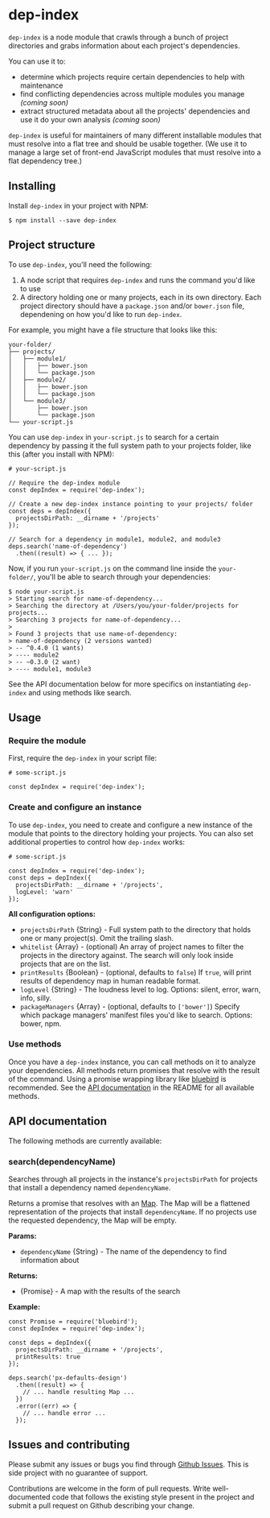 dep-index
==========

`dep-index` is a node module that crawls through a bunch of project directories and grabs information about each project's dependencies.

You can use it to:

* determine which projects require certain dependencies to help with maintenance
* find conflicting dependencies across multiple modules you manage *(coming soon)*
* extract structured metadata about all the projects' dependencies and use it do your own analysis *(coming soon)*

`dep-index` is useful for maintainers of many different installable modules that must resolve into a flat tree and should be usable together. (We use it to manage a large set of front-end JavaScript modules that must resolve into a flat dependency tree.)

## Installing

Install `dep-index` in your project with NPM:

```
$ npm install --save dep-index
```

## Project structure

To use `dep-index`, you'll need the following:

1. A node script that requires `dep-index` and runs the command you'd like to use
2. A directory holding one or many projects, each in its own directory. Each project directory should have a `package.json` and/or `bower.json` file, dependening on how you'd like to run `dep-index`.

For example, you might have a file structure that looks like this:

```
your-folder/
├── projects/
│   ├── module1/
│   │   ├── bower.json
│   │   └── package.json
│   ├── module2/
│   │   ├── bower.json
│   │   └── package.json
│   └── module3/
│       ├── bower.json
│       └── package.json
└── your-script.js
```

You can use `dep-index` in `your-script.js` to search for a certain dependency by passing it the full system path to your projects folder, like this (after you install with NPM):

```
# your-script.js

// Require the dep-index module
const depIndex = require('dep-index');

// Create a new dep-index instance pointing to your projects/ folder
const deps = depIndex({
  projectsDirPath: __dirname + '/projects'
});

// Search for a dependency in module1, module2, and module3
deps.search('name-of-dependency')
  .then((result) => { ... });

```

Now, if you run `your-script.js` on the command line inside the `your-folder/`, you'll be able to search through your dependencies:

```
$ node your-script.js
> Starting search for name-of-dependency...
> Searching the directory at /Users/you/your-folder/projects for projects...
> Searching 3 projects for name-of-dependency...
>
> Found 3 projects that use name-of-dependency:
> name-of-dependency (2 versions wanted)
> -- ^0.4.0 (1 wants)
> ---- module2
> -- ~0.3.0 (2 want)
> ---- module1, module3
```


See the API documentation below for more specifics on instantiating `dep-index` and using methods like search.

## Usage

### Require the module

First, require the `dep-index` in your script file:

```
# some-script.js

const depIndex = require('dep-index');
```

### Create and configure an instance

To use `dep-index`, you need to create and configure a new instance of the module that points to the directory holding your projects. You can also set additional properties to control how `dep-index` works:

```
# some-script.js

const depIndex = require('dep-index');
const deps = depIndex({
  projectsDirPath: __dirname + '/projects',
  logLevel: 'warn'
});
```

**All configuration options:**

* `projectsDirPath` {String} - Full system path to the directory that holds one or many project(s). Omit the trailing slash.
* `whitelist` {Array} - (optional) An array of project names to filter the projects in the directory against. The search will only look inside projects that are on the list.
* `printResults` {Boolean} - (optional, defaults to `false`) If `true`, will print results of dependency map in human readable format.
* `logLevel` {String} - The loudness level to log. Options: silent, error, warn, info, silly.
* `packageManagers` {Array} - (optional, defaults to `['bower']`) Specify which package managers' manifest files you'd like to search. Options: bower, npm.

### Use methods

Once you have a `dep-index` instance, you can call methods on it to analyze your dependencies. All methods return promises that resolve with the result of the command. Using a promise wrapping library like [bluebird](https://github.com/petkaantonov/bluebird) is recommended. See the [API documentation](https://github.com/davidrleonard/dep-index#api) in the README for all available methods.

[](#api)
## API documentation

The following methods are currently available:

### search(dependencyName)

Searches through all projects in the instance's `projectsDirPath` for projects that install a dependency named `dependencyName`.

Returns a promise that resolves with an [Map](https://developer.mozilla.org/en-US/docs/Web/JavaScript/Reference/Global_Objects/Map). The Map will be a flattened representation of the projects that install `dependencyName`. If no projects use the requested dependency, the Map will be empty.

**Params:**
* `dependencyName` {String} - The name of the dependency to find information about

**Returns:**
* {Promise} - A map with the results of the search

**Example:**
```
const Promise = require('bluebird');
const depIndex = require('dep-index');

const deps = depIndex({
  projectsDirPath: __dirname + '/projects',
  printResults: true
});

deps.search('px-defaults-design')
  .then((result) => {
    // ... handle resulting Map ...
  })
  .error((err) => {
    // ... handle error ...
  });
```

## Issues and contributing

Please submit any issues or bugs you find through [Github Issues](https://github.com/davidrleonard/dep-index/issues). This is side project with no guarantee of support.

Contributions are welcome in the form of pull requests. Write well-documented code that follows the existing style present in the project and submit a pull request on Github describing your change.
